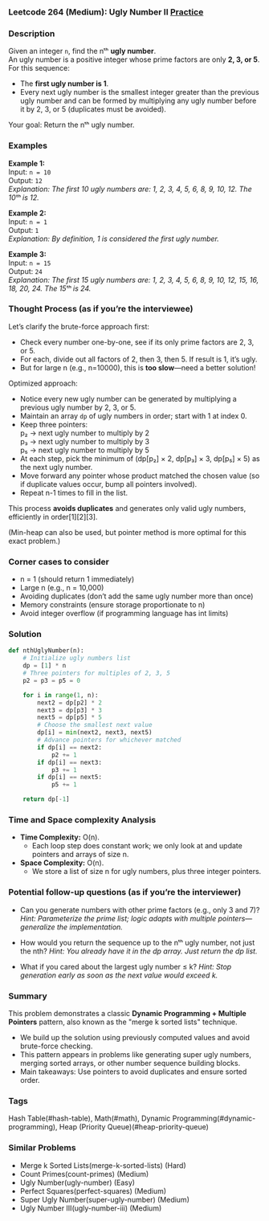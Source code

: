 ### Leetcode 264 (Medium): Ugly Number II [Practice](https://leetcode.com/problems/ugly-number-ii)

### Description  
Given an integer `n`, find the nᵗʰ **ugly number**.  
An ugly number is a positive integer whose prime factors are only **2, 3, or 5**.  
For this sequence:  
- The **first ugly number is 1**.
- Every next ugly number is the smallest integer greater than the previous ugly number and can be formed by multiplying any ugly number before it by 2, 3, or 5 (duplicates must be avoided).

Your goal: Return the nᵗʰ ugly number.

### Examples  

**Example 1:**  
Input: `n = 10`  
Output: `12`  
*Explanation: The first 10 ugly numbers are: 1, 2, 3, 4, 5, 6, 8, 9, 10, 12. The 10ᵗʰ is 12.*

**Example 2:**  
Input: `n = 1`  
Output: `1`  
*Explanation: By definition, 1 is considered the first ugly number.*

**Example 3:**  
Input: `n = 15`  
Output: `24`  
*Explanation: The first 15 ugly numbers are: 1, 2, 3, 4, 5, 6, 8, 9, 10, 12, 15, 16, 18, 20, 24. The 15ᵗʰ is 24.*



### Thought Process (as if you’re the interviewee)  

Let’s clarify the brute-force approach first:  
- Check every number one-by-one, see if its only prime factors are 2, 3, or 5.  
- For each, divide out all factors of 2, then 3, then 5. If result is 1, it’s ugly.
- But for large n (e.g., n=10000), this is **too slow**—need a better solution!

Optimized approach:  
- Notice every new ugly number can be generated by multiplying a previous ugly number by 2, 3, or 5.
- Maintain an array `dp` of ugly numbers in order; start with 1 at index 0.
- Keep three pointers:  
  p₂ → next ugly number to multiply by 2  
  p₃ → next ugly number to multiply by 3  
  p₅ → next ugly number to multiply by 5  
- At each step, pick the minimum of (dp[p₂] × 2, dp[p₃] × 3, dp[p₅] × 5) as the next ugly number.
- Move forward any pointer whose product matched the chosen value (so if duplicate values occur, bump all pointers involved).
- Repeat n-1 times to fill in the list.

This process **avoids duplicates** and generates only valid ugly numbers, efficiently in order[1][2][3].

(Min-heap can also be used, but pointer method is more optimal for this exact problem.)



### Corner cases to consider  
- n = 1 (should return 1 immediately)
- Large n (e.g., n = 10,000)
- Avoiding duplicates (don’t add the same ugly number more than once)
- Memory constraints (ensure storage proportionate to n)
- Avoid integer overflow (if programming language has int limits)



### Solution

```python
def nthUglyNumber(n):
    # Initialize ugly numbers list
    dp = [1] * n
    # Three pointers for multiples of 2, 3, 5
    p2 = p3 = p5 = 0

    for i in range(1, n):
        next2 = dp[p2] * 2
        next3 = dp[p3] * 3
        next5 = dp[p5] * 5
        # Choose the smallest next value
        dp[i] = min(next2, next3, next5)
        # Advance pointers for whichever matched
        if dp[i] == next2:
            p2 += 1
        if dp[i] == next3:
            p3 += 1
        if dp[i] == next5:
            p5 += 1

    return dp[-1]
```

### Time and Space complexity Analysis  

- **Time Complexity:** O(n).
  - Each loop step does constant work; we only look at and update pointers and arrays of size n.
- **Space Complexity:** O(n).
  - We store a list of size n for ugly numbers, plus three integer pointers.

### Potential follow-up questions (as if you’re the interviewer)  

- Can you generate numbers with other prime factors (e.g., only 3 and 7)?
  *Hint: Parameterize the prime list; logic adapts with multiple pointers—generalize the implementation.*

- How would you return the sequence up to the nᵗʰ ugly number, not just the nth?
  *Hint: You already have it in the dp array. Just return the dp list.*

- What if you cared about the largest ugly number ≤ k?
  *Hint: Stop generation early as soon as the next value would exceed k.*


### Summary
This problem demonstrates a classic **Dynamic Programming + Multiple Pointers** pattern, also known as the "merge k sorted lists" technique.  
- We build up the solution using previously computed values and avoid brute-force checking.  
- This pattern appears in problems like generating super ugly numbers, merging sorted arrays, or other number sequence building blocks.  
- Main takeaways: Use pointers to avoid duplicates and ensure sorted order.

### Tags
Hash Table(#hash-table), Math(#math), Dynamic Programming(#dynamic-programming), Heap (Priority Queue)(#heap-priority-queue)

### Similar Problems
- Merge k Sorted Lists(merge-k-sorted-lists) (Hard)
- Count Primes(count-primes) (Medium)
- Ugly Number(ugly-number) (Easy)
- Perfect Squares(perfect-squares) (Medium)
- Super Ugly Number(super-ugly-number) (Medium)
- Ugly Number III(ugly-number-iii) (Medium)